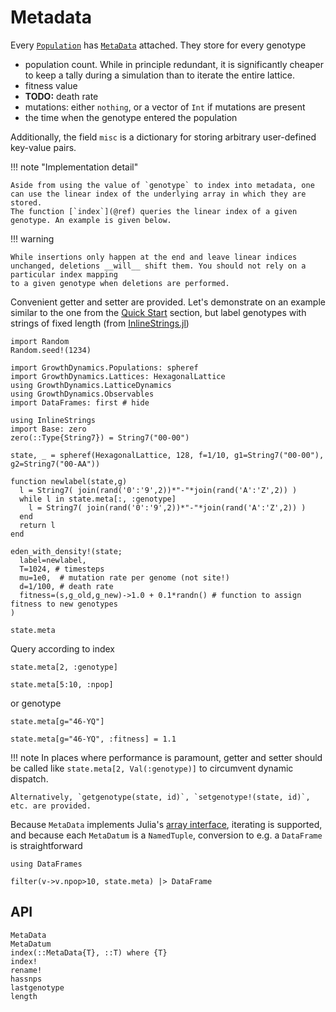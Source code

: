 # Metadata

Every [`Population`](@ref) has [`MetaData`](@ref) attached. They store for every genotype

* population count. While in principle redundant, it is significantly cheaper to keep a tally during a simulation than to iterate the entire lattice.
* fitness value
* __TODO:__ death rate
* mutations: either `nothing`, or a vector of `Int` if mutations are present
* the time when the genotype entered the population

Additionally, the field `misc` is a dictionary for storing arbitrary user-defined key-value pairs.

!!! note "Implementation detail"

    Aside from using the value of `genotype` to index into metadata, one can use the linear index of the underlying array in which they are stored.
    The function [`index`](@ref) queries the linear index of a given genotype. An example is given below.

!!! warning

    While insertions only happen at the end and leave linear indices unchanged, deletions __will__ shift them. You should not rely on a particular index mapping
    to a given genotype when deletions are performed.

Convenient getter and setter are provided. Let's demonstrate on an example similar to the one from the [Quick Start](@ref) section, but label genotypes with strings of fixed length (from [InlineStrings.jl](https://github.com/JuliaStrings/InlineStrings.jl))

```@setup 1
import Random
Random.seed!(1234)

import GrowthDynamics.Populations: spheref
import GrowthDynamics.Lattices: HexagonalLattice
using GrowthDynamics.LatticeDynamics
using GrowthDynamics.Observables
import DataFrames: first # hide
```

```@repl 1
using InlineStrings
import Base: zero
zero(::Type{String7}) = String7("00-00")

state, _ = spheref(HexagonalLattice, 128, f=1/10, g1=String7("00-00"), g2=String7("00-AA"))

function newlabel(state,g)
  l = String7( join(rand('0':'9',2))*"-"*join(rand('A':'Z',2)) )
  while l in state.meta[:, :genotype]
    l = String7( join(rand('0':'9',2))*"-"*join(rand('A':'Z',2)) )
  end
  return l
end

eden_with_density!(state;
  label=newlabel,
  T=1024, # timesteps
  mu=1e0,  # mutation rate per genome (not site!)
  d=1/100, # death rate
  fitness=(s,g_old,g_new)->1.0 + 0.1*randn() # function to assign fitness to new genotypes
)

state.meta
```

Query according to index

```@repl 1
state.meta[2, :genotype]

state.meta[5:10, :npop]
```

or genotype

```@repl 1
state.meta[g="46-YQ"]

state.meta[g="46-YQ", :fitness] = 1.1
```

!!! note
    In places where performance is paramount, getter and setter should be called like
    `state.meta[2, Val(:genotype)]` to circumvent dynamic dispatch.

    Alternatively, `getgenotype(state, id)`, `setgenotype!(state, id)`, etc. are provided.

Because `MetaData` implements Julia's [array interface](https://docs.julialang.org/en/v1/manual/interfaces/#man-interface-array), iterating is supported, and because each `MetaDatum` is a `NamedTuple`, conversion to e.g. a `DataFrame` is straightforward

```@repl 1
using DataFrames

filter(v->v.npop>10, state.meta) |> DataFrame
```

## API

```@docs
MetaData
MetaDatum
index(::MetaData{T}, ::T) where {T}
index!
rename!
hassnps
lastgenotype
length
```
